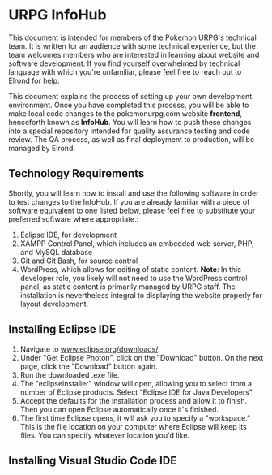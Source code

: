 # URPG InfoHub

This document is intended for members of the Pokemon URPG's technical team. It is written for an audience with some technical experience, but the team welcomes members who are interested in learning about website and software development. If you find yourself overwhelmed by technical language with which you're unfamiliar, please feel free to reach out to Elrond for help.

This document explains the process of setting up your own development environment. Once you have completed this process, you will be able to make local code changes to the pokemonurpg.com website **frontend**, henceforth known as **InfoHub**. You will learn how to push these changes into a special repository intended for quality assurance testing and code review. The QA process, as well as final deployment to production, will be managed by Elrond. 

## Technology Requirements

Shortly, you will learn how to install and use the following software in order to test changes to the InfoHub. If you are already familiar with a piece of software equivalent to one listed below, please feel free to substitute your preferred software where appropriate.: 

1. Eclipse IDE, for development
2. XAMPP Control Panel, which includes an embedded web server, PHP, and MySQL database
3. Git and Git Bash, for source control
4. WordPress, which allows for editing of static content. **Note**: In this developer role, you likely will not need to use the WordPress control panel, as static content is primarily managed by URPG staff. The installation is nevertheless integral to displaying the website properly for layout development.

## Installing Eclipse IDE

1. Navigate to www.eclipse.org/downloads/. 
2. Under "Get Eclipse Photon", click on the "Download" button. On the next page, click the "Download" button again.
3. Run the downloaded .exe file. 
4. The "eclipseinstaller" window will open, allowing you to select from a number of Eclipse products. Select "Eclipse IDE for Java Developers".
5. Accept the defaults for the installation process and allow it to finish. Then you can open Eclipse automatically once it's finished. 
6. The first time Eclipse opens, it will ask you to specify a "workspace." This is the file location on your computer where Eclipse will keep its files. You can specify whatever location you'd like. 

## Installing Visual Studio Code IDE

